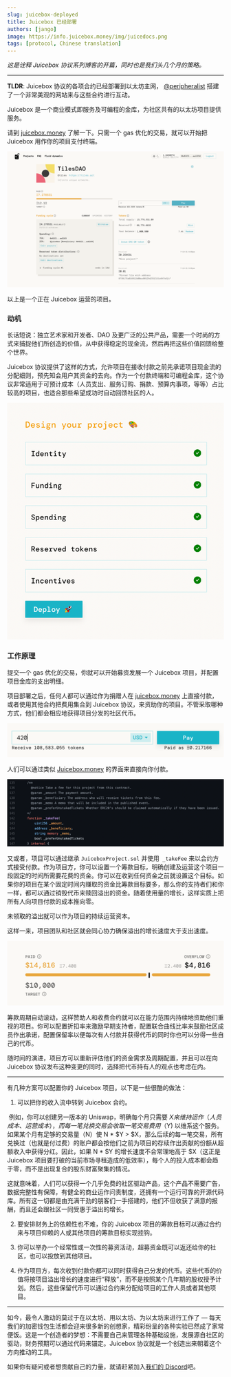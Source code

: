 ```yaml
---
slug: juicebox-deployed
title: Juicebox 已经部署
authors: [jango]
image: https://info.juicebox.money/img/juicedocs.png
tags: [protocol, Chinese translation]
---
```




*这是诠释 Juicebox 协议系列博客的开篇，同时也是我们头几个月的策略。*

---

**TLDR**: Juicebox 协议的各项合约已经部署到以太坊主网， [@peripheralist](https://twitter.com/peripheralist) 搭建了一个非常美观的网站来与这些合约进行互动。

Juicebox 是一个商业模式即服务及可编程的金库，为社区共有的以太坊项目提供服务。

请到 [juicebox.money](http://juicebox.money/) 了解一下。只需一个 gas 优化的交易，就可以开始把 Juicebox 用作你的项目支付终端。

![img](image-1-00cbe61f0580484ee3ccd027db901aac.png)

以上是一个正在 Juicebox 运营的项目。



### 动机

长话短说：独立艺术家和开发者、DAO 及更广泛的公共产品，需要一个时尚的方式来捕捉他们所创造的价值，从中获得稳定的现金流，然后再把这些价值回馈给整个世界。

Juicebox 协议提供了这样的方式，允许项目在接收付款之前先承诺项目现金流的分配细则，预先知会用户其资金的去向。作为一个付款终端和可编程金库，这个协议非常适用于可预计成本（人员支出、服务订购、捐款、预算内事项，等等）占比较高的项目，也适合那些希望成功时自动回馈社区的人。

![img](Screen-Shot-2021-07-13-at-12.00.04-PM-bcb80e96e9feb8e7850f8b6c664bb61f.png)



### 工作原理

提交一个 gas 优化的交易，你就可以开始募资发展一个 Juicebox 项目，并配置项目金库的支出明细。

项目部署之后，任何人都可以通过作为捐赠人在 [juicebox.money](http://juicebox.money/) 上直接付款，或者使用其他合约把费用集合到 Juicebox 协议，来资助你的项目。不管采取哪种方式，他们都会相应地获得项目分发的社区代币。

![img](Screen-Shot-2021-07-13-at-4.03.07-PM-edc6095bc9b1adb8d720bd349ad46451.png)

人们可以通过类似 [Juicebox.money](http://juicebox.money/) 的界面来直接向你付款。

![img](Screen-Shot-2021-07-13-at-1.24.21-PM-7ed933806dc1d76c1f75630c1e0d77aa.png)

又或者，项目可以通过继承  `JuiceboxProject.sol` 并使用` _takeFee` 来以合约方式接受付款。作为项目方，你可以设置一个筹款目标，明确创建及运营这个项目一段固定的时间所需要花费的资金。你可以在收到任何资金之前就设置这个目标。如果你的项目在某个固定时间内赚取的资金比筹款目标要多，那么你的支持者们和你一样，都可以通过销毁代币来赎回溢出的资金。随着使用量的增长，这样实质上把所有人向项目付款的成本推向零。

未领取的溢出就可以作为项目的持续运营资本。

这样一来，项目团队和社区就会同心协力确保溢出的增长速度大于支出速度。

![img](image-2-1b63811fa9e5d3f119fd4244860ea016.png)

筹款周期自动滚动，这样赞助人和收费合约就可以在能力范围内持续地资助他们重视的项目。你可以配置折扣率来激励早期支持者，配置联合曲线比率来鼓励社区成员作出承诺，配置保留率以便每次有人付款并获得代币的同时你也可以分得一些自己的代币。

随时间的演进，项目方可以重新评估他们的资金需求及周期配置，并且可以在向 Juicebox 协议发布这种变更的同时，选择把代币持有人的观点也考虑在内。



---



有几种方案可以配置你的 Juicebox 项目。以下是一些很酷的做法：

1. 可以把你的收入流中转到 Juicebox 合约。   

​    例如，你可以创建另一版本的 Uniswap，明确每个月只需要 $X 来维持运作（人员成本、运营成本），而每一笔兑换交易会收取一笔交易费用（$Y) 以维系这个服务。如果某个月有足够的交易量（N）使 N * $Y > $X，那么后续的每一笔交易，所有兑换过（也就是付过费）的账户都会按他们之前为项目的存续作出贡献的份额从超额收入中获得分红。因此，如果 N * $Y 的增长速度不合常理地高于 $X（这正是 Juicebox 项目要打破的当前市场寻租造成的低效率），每个人的投入成本都会趋于零，而不是出现复合的股东财富聚集的情况。      

​    这就意味着，人们可以获得一个几乎免费的社区驱动产品，这个产品不需要广告，数据完整性有保障，有健全的商业运作问责制度，还拥有一个运行可靠的开源代码库。所有这一切都是由充满干劲的朋客们一手搭建的，他们不但收获了满意的报酬，而且还会跟社区一同受惠于溢出的增长。          

2. 要安排财务上的依赖性也不难，你的 Juicebox 项目的筹款目标可以通过合约来与项目仰赖的人或其他项目的筹款目标实现挂钩。     

3. 你可以举办一个经常性或一次性的募资活动，超募资金既可以返还给你的社区，也可以投放到其他项目。      

4. 作为项目方，每次收到付款你都可以同时获得自己分发的代币。这些代币的价值将按项目溢出增长的速度进行“释放”，而不是按照某个几年期的股权授予计划。然后，这些保留代币可以通过合约来分配给项目的工作人员或者其他项目。      

   

---



如今，最令人激动的莫过于在以太坊、用以太坊、为以太坊来进行工作了 — 每天我们的加密钱包生活都会迎来很多新的创想家，精彩纷呈的各种实验已然成了家常便饭。这是一个创造者的梦想：不需要自己来管理各种基础设施，发展源自社区的驱动，财务预期可以通过代码来锚定。Juicebox 协议就是一个创造出来朝着这个方向推动的工具。

如果你有疑问或者想贡献自己的力量，就请赶紧加入[我们的 Discord](https://discord.gg/6jXrJSyDFf)吧。





























